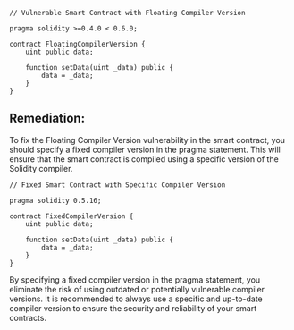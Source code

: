 ```solidity
// Vulnerable Smart Contract with Floating Compiler Version

pragma solidity >=0.4.0 < 0.6.0;

contract FloatingCompilerVersion {
    uint public data;

    function setData(uint _data) public {
        data = _data;
    }
}
```

## Remediation:

To fix the Floating Compiler Version vulnerability in the smart contract, you should specify a fixed compiler version in the pragma statement. This will ensure that the smart contract is compiled using a specific version of the Solidity compiler.

```solidity
// Fixed Smart Contract with Specific Compiler Version

pragma solidity 0.5.16;

contract FixedCompilerVersion {
    uint public data;

    function setData(uint _data) public {
        data = _data;
    }
}
```

By specifying a fixed compiler version in the pragma statement, you eliminate the risk of using outdated or potentially vulnerable compiler versions. It is recommended to always use a specific and up-to-date compiler version to ensure the security and reliability of your smart contracts.